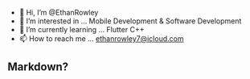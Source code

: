 - 👋 Hi, I’m @EthanRowley
- 👀 I’m interested in ... Mobile Development & Software Development 
- 🌱 I’m currently learning ... Flutter C++
- 📫 How to reach me ...
ethanrowley7@icloud.com

<!---
EthanRowley/EthanRowley is a ✨ special ✨ repository because its `README.md` (this file) appears on your GitHub profile.
You can click the Preview link to take a look at your changes.
--->


## Markdown?
